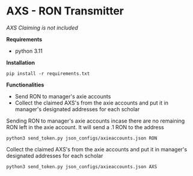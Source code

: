 # AXS - RON Transmitter

*AXS Claiming is not included*

**Requirements**

- python 3.11


**Installation**

``pip install -r requirements.txt``

**Functionalities**
- Send RON to manager's axie accounts
- Collect the claimed AXS's from the axie accounts and put it in manager's designated addresses for each scholar


Sending RON to manager's axie accounts incase there are no remaining RON left in the axie account. It will send a .1 RON to the address

``python3 send_token.py json_configs/axieaccounts.json RON``
	

Collect the claimed AXS's from the axie accounts and put it in manager's designated addresses for each scholar

``python3 send_token.py json_configs/axieaccounts.json AXS``

